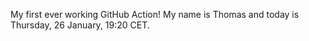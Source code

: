 My first ever working GitHub Action!
My name is Thomas and today is Thursday, 26 January, 19:20 CET. 
